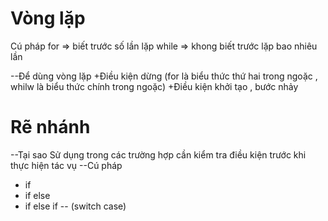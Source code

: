 # Vòng lặp
Cú pháp
for => biết trước số lần lặp
while => khong biết trước lặp bao nhiêu lần

--Để dùng vòng lặp
+Điều kiện dừng (for là biểu thức thứ hai trong ngoặc , whilw là biểu thức chính trong ngoặc)
+Điều kiện khởi tạo , bước nhảy

# Rẽ nhánh
--Tại sao
Sử dụng trong các trường hợp cần kiểm tra điều kiện trước khi thực hiện tác vụ
--Cú pháp
+ if
+ if else
+ if else if --
(switch case)

